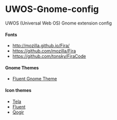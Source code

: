 # UWOS-Gnome-config

UWOS (Universal Web OS) Gnome extension config

#### Fonts

-   http://mozilla.github.io/Fira/
-   https://github.com/mozilla/Fira
-   https://github.com/tonsky/FiraCode

#### Gnome Themes

-   <a href="https://github.com/vinceliuice/Fluent-gtk-theme">Fluent Gnome Theme</a>

#### Icon themes

-   <a href="https://www.gnome-look.org/p/1279924/">Tela</a>
-   <a href="https://www.gnome-look.org/p/1477945/">Fluent</a>
-   <a href="https://www.gnome-look.org/p/1296407/">Qogir</a>

